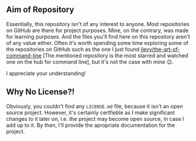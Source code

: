 ## Aim of Repository

Essentially, this repository isn't of any interest to anyone. Most repositories on GitHub are there for project purposes. Mine, on the contrary, was made for learning purposes. And the files you'll find here on this repository aren't of any value either. Often it's worth spending some time exploring some of the repositories on GitHub such as the one I just found [jlevy/the-art-of-command-line](https://github.com/jlevy/the-art-of-command-line) [The mentioned repository is the most starred and watched one on the hub for command line], but it's not the case with mine 😉.

I appreciate your understanding!

## Why No License?!

Obviously, you couldn't find any `LICENSE.md` file, because it isn't an open source project. However, it's certainly certfieble as I make significant changes to it later on, i.e. the project may become open source, in case I add up to it. By then, I'll provide the apropriate documentation for the project.



